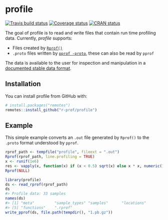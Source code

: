 
<!-- README.md is generated from README.Rmd. Please edit that file -->
profile
=======

[![Travis build status](https://travis-ci.org/creggian/profile.svg?branch=buildfix)](https://travis-ci.org/creggian/profile) [![Coverage status](https://codecov.io/gh/r-prof/profile/branch/master/graph/badge.svg)](https://codecov.io/github/r-prof/profile?branch=master) [![CRAN status](http://www.r-pkg.org/badges/version/profile)](https://cran.r-project.org/package=profile)

The goal of profile is to read and write files that contain run time profiling data. Currently, *profile* supports:

-   Files created by [`Rprof()`](https://www.rdocumentation.org/packages/utils/versions/3.4.3/topics/Rprof)
-   `.proto` files written by [`pprof -proto`](https://github.com/google/pprof), these can also be read by `pprof`

The data is available to the user for inspection and manipulation in a [documented stable data format](https://r-prof.github.io/profile/reference/validate_profile.html).

Installation
------------

You can install profile from GitHub with:

``` r
# install.packages("remotes")
remotes::install_github("r-prof/profile")
```

Example
-------

This simple example converts an `.out` file generated by `Rprof()` to the `.proto` format understood by `pprof`.

``` r
rprof_path <- tempfile("profile", fileext = ".out")
Rprof(rprof_path, line.profiling = TRUE)
x <- runif(1e6)
res <- vapply(x, function(x) if (x < 0.5) sqrt(x) else x * x, numeric(1))
Rprof(NULL)

library(profile)
ds <- read_rprof(rprof_path)
ds
#> Profile data: 33 samples
names(ds)
#> [1] "meta"         "sample_types" "samples"      "locations"   
#> [5] "functions"    ".rprof"
write_pprof(ds, file.path(tempdir(), "1.pb.gz"))
```
